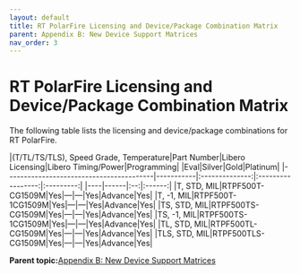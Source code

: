 ```yaml
---
layout: default
title: RT PolarFire Licensing and Device/Package Combination Matrix
parent: Appendix B: New Device Support Matrices
nav_order: 3
---
```


# RT PolarFire Licensing and Device/Package Combination Matrix

The following table lists the licensing and device/package combinations for RT PolarFire.

|\(T/TL/TS/TLS\), Speed Grade, Temperature|Part Number|Libero Licensing|Libero Timing/Power|Programming|
|Eval|Silver|Gold|Platinum|
|-----------------------------------------|-----------|:--------------:|:-----------------:|:---------:|
|----|------|:--:|:------:|
|T, STD, MIL|RTPF500T-CG1509M|Yes|—|—|Yes|Advance|Yes|
|T, -1, MIL|RTPF500T-1CG1509M|Yes|—|—|Yes|Advance|Yes|
|TS, STD, MIL|RTPF500TS-CG1509M|Yes|—|—|Yes|Advance|Yes|
|TS, -1, MIL|RTPF500TS-1CG1509M|Yes|—|—|Yes|Advance|Yes|
|TL, STD, MIL|RTPF500TL-CG1509M|Yes|—|—|Yes|Advance|Yes|
|TLS, STD, MIL|RTPF500TLS-CG1509M|Yes|—|—|Yes|Advance|Yes|

**Parent topic:**[Appendix B: New Device Support Matrices](GUID-EA7BE352-3D51-4955-85C0-8A3C716A429D.md)

